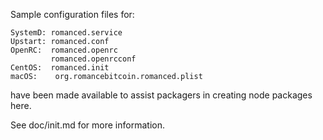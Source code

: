Sample configuration files for:
```
SystemD: romanced.service
Upstart: romanced.conf
OpenRC:  romanced.openrc
         romanced.openrcconf
CentOS:  romanced.init
macOS:    org.romancebitcoin.romanced.plist
```
have been made available to assist packagers in creating node packages here.

See doc/init.md for more information.
